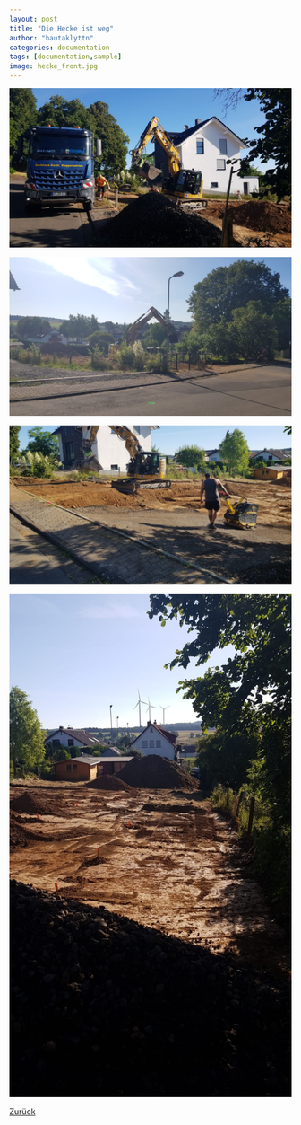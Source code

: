 ```yaml
---
layout: post
title: "Die Hecke ist weg"
author: "hautaklyttn"
categories: documentation
tags: [documentation,sample]
image: hecke_front.jpg
---
```


![(03)](../assets/img/23_07_2019_(3).jpg)

![(04)](../assets/img/23_07_2019_(4).jpg)

![(05)](../assets/img/23_07_2019_(5).jpg)

![(02)](../assets/img/23_07_2019_(2).jpg)  

[Zurück](/hausblog)  
